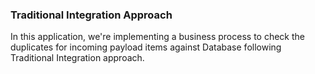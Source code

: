 ### Traditional Integration Approach
In this application, we're implementing a business process to check the duplicates for incoming payload items against Database following Traditional Integration approach.


